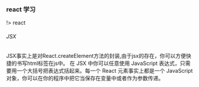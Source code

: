### react 学习

!> react 

###### JSX
   JSX事实上是对React.createElement方法的封装,由于jsx的存在，你可以方便快捷的书写html标签在js中。
   在 JSX 中你可以任意使用 JavaScript 表达式，只需要用一个大括号把表达式括起来。每一个 React 元素事实上都是一个 JavaScript 对象，你可以在你的程序中把它当保存在变量中或者作为参数传递。

